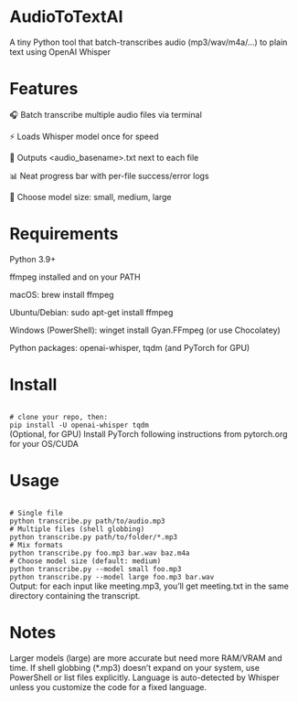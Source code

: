 # AudioToTextAI
A tiny Python tool that batch-transcribes audio (mp3/wav/m4a/…) to plain text using OpenAI Whisper

# Features
🎧 Batch transcribe multiple audio files via terminal

⚡ Loads Whisper model once for speed

📄 Outputs <audio_basename>.txt next to each file

📊 Neat progress bar with per-file success/error logs

🔁 Choose model size: small, medium, large

# Requirements
Python 3.9+

ffmpeg installed and on your PATH

macOS: brew install ffmpeg

Ubuntu/Debian: sudo apt-get install ffmpeg

Windows (PowerShell): winget install Gyan.FFmpeg (or use Chocolatey)

Python packages: openai-whisper, tqdm (and PyTorch for GPU)

# Install
<code> 
# clone your repo, then:
pip install -U openai-whisper tqdm
</code>
(Optional, for GPU) Install PyTorch following instructions from pytorch.org for your OS/CUDA

# Usage
<code>
# Single file
python transcribe.py path/to/audio.mp3
# Multiple files (shell globbing)
python transcribe.py path/to/folder/*.mp3
# Mix formats
python transcribe.py foo.mp3 bar.wav baz.m4a
# Choose model size (default: medium)
python transcribe.py --model small foo.mp3
python transcribe.py --model large foo.mp3 bar.wav
</code>
Output: for each input like meeting.mp3, you’ll get meeting.txt in the same directory containing the transcript.

# Notes
Larger models (large) are more accurate but need more RAM/VRAM and time.
If shell globbing (*.mp3) doesn’t expand on your system, use PowerShell or list files explicitly.
Language is auto-detected by Whisper unless you customize the code for a fixed language.
